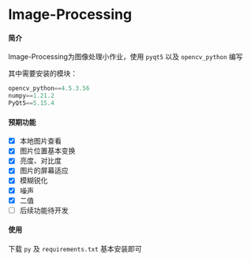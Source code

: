 # Image-Processing

#### 简介

Image-Processing为图像处理小作业，使用 `pyqt5` 以及 `opencv_python` 编写

其中需要安装的模块：

```python
opencv_python==4.5.3.56
numpy==1.21.2
PyQt5==5.15.4
```

#### 预期功能

- [x] 本地图片查看
- [x] 图片位置基本变换
- [x] 亮度、对比度
- [x] 图片的屏幕适应
- [x] 模糊锐化
- [x] 噪声
- [x] 二值
- [ ] 后续功能待开发

#### 使用

下载 `py` 及 `requirements.txt` 基本安装即可

